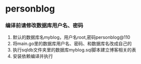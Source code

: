 # personblog
### 编译前请修改数据库用户名、密码
1. 默认的数据库名myblog，用户名root,密码personblog@110
2. 将main.go里的数据库用户名、密码、和数据库名改成自己的
3. 执行sqldb文件夹里的数据库myblog.sql脚本建立博客相关的表
4. 安装依赖编译并执行
